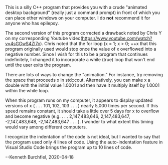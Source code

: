 This is a silly C++ program that provides you with a crude "animated desktop background" (really just a command prompt) in front of which you can place other windows on your computer. I do **not** recommend it for anyone who has epilepsy.
 
The second version of this program corrected a drawback noted by Chris Y on my corresponding Youtube video(https://www.youtube.com/watch?v=4sGGwS4ZI7o). Chris noted that the for loop (x = 1; x > 0; ++x that this program originally used would stop once the value of x overflowed into a negative number. Since I wish for this to be a program that continues indefinitely, I changed it to incorporate a while (true) loop that won't end until the user exits the program. 

There are lots of ways to change the "animation." For instance, try removing the space that proceeds x in std::cout. Alternatively, you can make x a double with the initial value 1.0001 and then have it multiply itself by 1.0001 within the while loop. 

When this program runs on my computer, it appears to display updated versions of x ( . . . 101, 102, 103 . . . ) nearly 5,000 times per second. If this speed remains constant, it should take a little over 5 days for x to overflow and become negative (e.g. . . . 2,147,483,646, 2,147,483,647, -2,147,483,648, -2,147,483,647 . . . ). I wonder to what extent this timing would vary among different computers. 

I recognize the indentation of the code is not ideal, but I wanted to say that the program used only 4 lines of code. Using the auto-indentation feature in Visual Studio Code brings the program up to 10 lines of code.

--Kenneth Burchfiel, 2020-04-18
